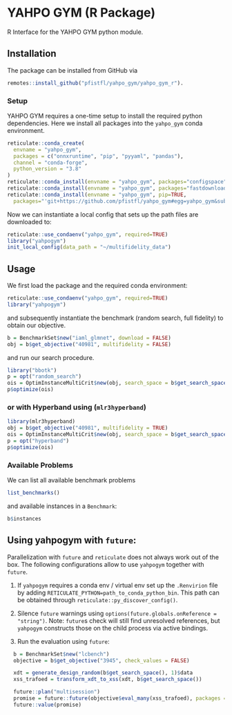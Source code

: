 # YAHPO GYM (R Package)

R Interface for the YAHPO GYM python module.


## Installation

The package can be installed from GitHub via


```r
remotes::install_github("pfistfl/yahpo_gym/yahpo_gym_r").
```

### Setup

YAHPO GYM requires a one-time setup to install the required python dependencies.
Here we install all packages into the `yahpo_gym` conda environment.

```r
reticulate::conda_create(
  envname = "yahpo_gym",
  packages = c("onnxruntime", "pip", "pyyaml", "pandas"),
  channel = "conda-forge",
  python_version = "3.8"
)
reticulate::conda_install(envname = "yahpo_gym", packages="configspace", channel="conda-forge")
reticulate::conda_install(envname = "yahpo_gym", packages="fastdownload", channel="fastai")
reticulate::conda_install(envname = "yahpo_gym", pip=TRUE,
  packages="'git+https://github.com/pfistfl/yahpo_gym#egg=yahpo_gym&subdirectory=yahpo_gym'")
```

Now we can instantiate a local config that sets up the path files are downloaded to:

```r
reticulate::use_condaenv("yahpo_gym", required=TRUE)
library("yahpogym")
init_local_config(data_path = "~/multifidelity_data")
```


## Usage

We first load the package and the required conda environment:

```r
reticulate::use_condaenv("yahpo_gym", required=TRUE)
library("yahpogym")
```

and subsequently instantiate the benchmark (random search, full fidelity) to obtain our objective.

```r
b = BenchmarkSet$new("iaml_glmnet", download = FALSE)
obj = b$get_objective("40981", multifidelity = FALSE)
```

and run our search procedure.

```r
library("bbotk")
p = opt("random_search")
ois = OptimInstanceMultiCrit$new(obj, search_space = b$get_search_space(drop_fidelity_params = TRUE), terminator = trm("evals", n_evals = 10))
p$optimize(ois)
```



### or with Hyperband using (`mlr3hyperband`)

```r
library(mlr3hyperband)
obj = b$get_objective("40981", multifidelity = TRUE)
ois = OptimInstanceMultiCrit$new(obj, search_space = b$get_search_space(), terminator = trm("none"))
p = opt("hyperband")
p$optimize(ois)
```


### Available Problems

We can list all available benchmark problems

```r
list_benchmarks()
```

and available instances in a `Benchmark`:

```r
b$instances
```

## Using yahpogym with `future`:

Parallelization with `future` and `reticulate` does not always work out of the box.
The following configurations allow to use `yahpogym` together with `future`.

1. If `yahpogym` requires a conda env / virtual env set up the `.Renvirion` file by adding 
  `RETICULATE_PYTHON=path_to_conda_python_bin`. This path can be obtained through `reticulate::py_discover_config()`.

2. Silence `future` warnings using `options(future.globals.onReference = "string")`.
  Note: `future`s check will still find unresolved references, but `yahpogym` constructs those on the child process via active bindings.

3. Run the evaluation using `future`:
  ```r
    b = BenchmarkSet$new("lcbench")
    objective = b$get_objective("3945", check_values = FALSE)

    xdt = generate_design_random(b$get_search_space(), 1)$data
    xss_trafoed = transform_xdt_to_xss(xdt, b$get_search_space())

    future::plan("multisession")
    promise = future::future(objective$eval_many(xss_trafoed), packages = "yahpogym", seed = NULL)
    future::value(promise)
  ```